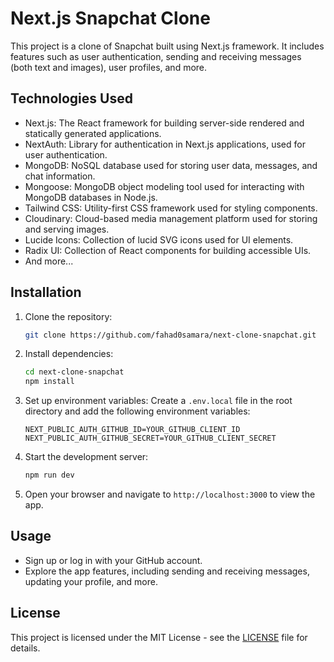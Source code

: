 

# Next.js Snapchat Clone

This project is a clone of Snapchat built using Next.js framework. It includes features such as user authentication, sending and receiving messages (both text and images), user profiles, and more.

## Technologies Used

- Next.js: The React framework for building server-side rendered and statically generated applications.
- NextAuth: Library for authentication in Next.js applications, used for user authentication.
- MongoDB: NoSQL database used for storing user data, messages, and chat information.
- Mongoose: MongoDB object modeling tool used for interacting with MongoDB databases in Node.js.
- Tailwind CSS: Utility-first CSS framework used for styling components.
- Cloudinary: Cloud-based media management platform used for storing and serving images.
- Lucide Icons: Collection of lucid SVG icons used for UI elements.
- Radix UI: Collection of React components for building accessible UIs.
- And more...

## Installation

1. Clone the repository:
   ```bash
   git clone https://github.com/fahad0samara/next-clone-snapchat.git
   ```

2. Install dependencies:
   ```bash
   cd next-clone-snapchat
   npm install
   ```

3. Set up environment variables:
   Create a `.env.local` file in the root directory and add the following environment variables:
   ```
   NEXT_PUBLIC_AUTH_GITHUB_ID=YOUR_GITHUB_CLIENT_ID
   NEXT_PUBLIC_AUTH_GITHUB_SECRET=YOUR_GITHUB_CLIENT_SECRET
   ```

4. Start the development server:
   ```bash
   npm run dev
   ```

5. Open your browser and navigate to `http://localhost:3000` to view the app.

## Usage

- Sign up or log in with your GitHub account.
- Explore the app features, including sending and receiving messages, updating your profile, and more.

## License

This project is licensed under the MIT License - see the [LICENSE](LICENSE) file for details.




